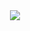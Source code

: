 <center>
<img src="https://github-readme-stats.vercel.app/api?username=mephisto419" />
</center>
<!---
mephisto419/mephisto419 is a ✨ special ✨ repository because its `README.md` (this file) appears on your GitHub profile.
You can click the Preview link to take a look at your changes.
--->

